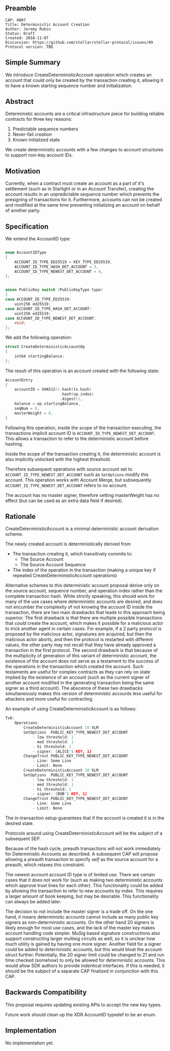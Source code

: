 ## Preamble

```
CAP: 0007
Title: Deterministic Account Creation
Author: Jeremy Rubin
Status: Draft
Created: 2018-11-07
Discussion: https://github.com/stellar/stellar-protocol/issues/99
Protocol version: TBD
```

## Simple Summary
We introduce CreateDeterministicAccount operation which creates an account that
could only be created by the transaction creating it, allowing it to have a
known starting sequence number and initialization.

## Abstract


Deterministic accounts are a critical infrastructure piece for building reliable contracts for three key reasons:

1) Predictable sequence numbers
2) Never-fail creation
3) Known initialized state

We create deterministic accounts with a few changes to account structures to support non-key account IDs.

## Motivation

Currently, when a contract must create an account as a part of it's settlement (such as in Starlight or in an Account Transfer),
creating the account results in an unpredictable sequence number which prevents the presigning of transactions for it. Furthermore,
accounts can not be created and modified at the same time preventing initializing an account on behalf of another party.


## Specification


We extend the AccountID type:

```c++

enum AccountIDType
{
    ACCOUNT_ID_TYPE_ED25519 = KEY_TYPE_ED25519,
    ACCOUNT_ID_TYPE_HASH_DET_ACCOUNT = 3,
    ACCOUNT_ID_TYPE_NEWEST_DET_ACCOUNT = 4,
};


union PublicKey switch (PublicKeyType type)
{
case ACCOUNT_ID_TYPE_ED25519:
    uint256 ed25519;
case ACCOUNT_ID_TYPE_HASH_DET_ACCOUNT:
    uint256 ed25519;
case ACCOUNT_ID_TYPE_NEWEST_DET_ACCOUNT:
    void;
};


```



We add the following operation:
```c++
struct CreateDeterministicAccountOp
{
    int64 startingBalance;
};
```

The result of this operation is an account created with the following state:
```c++
AccountEntry
{
    accountID = SHA512().hash(tx.hash)
                        .hash(op.index)
                        .digest(),
    balance = op.startingBalance,
    seqNum = 0,
    masterWeight = 0,
}
```

Following this operation, inside the scope of the transaction executing, the
transactions implicit account ID is `ACCOUNT_ID_TYPE_NEWEST_DET_ACCOUNT`. This
allows a transaction to refer to the deterministic account before hashing.

Inside the scope of the transaction creating it, the deterministic account is
also implicitly unlocked with the highest threshold.

Therefore subsequent operations with source account set to
`ACCOUNT_ID_TYPE_NEWEST_DET_ACCOUNT` such as `SetOptions` modify this account.
This operation works with Account Merge, but subsequently
`ACCOUNT_ID_TYPE_NEWEST_DET_ACCOUNT` refers to no account.

The account has no master signer, therefore setting masterWeight has no effect
(but can be used as an extra data field if desired).



## Rationale

CreateDeterministicAccount is a minimal deterministic account derivation scheme.

The newly created account is deterministically derived from

- The transaction creating it, which transitively commits to:
    - The Source Account
    - The Source Account Sequence
- The index of the operation in the transaction (making a unique key if repeated CreateDeterministicAccount operations)


Alternative schemes to this deterministic account proposal derive only on the
source account, sequence number, and operation index rather than the complete
transaction hash. While strictly speaking, this should work for many of the use
cases where deterministic accounts are desired, and does not encumber the
complexity of not knowing the account ID inside the transaction, there are two
main drawbacks that leade to this approach being superior. The first drawback is
that there are multiple possible transactions that *could* create the account,
which makes it possible for a malicious actor to trick another agent in certain
cases. For example, if a 2 party protocol is proposed by the malicious actor,
signatures are acquired, but then the malicious actor aborts, and then the
protocol is restarted with different values, the other party may not recall that
they have already approved a transaction in the first protocol. The second
drawback is that because of the multiplicity of generation of this variant of
deterministic account, the existence of the account does not serve as a
testament to the success of the operations in the transaction which created the
account. Such testaments are useful for complex contracts as they can rely on
state implied by the existence of an account (such as the current signer of
another account modified in the generating transaction being the same signer as
a third account). The abscence of these two drawbacks simultaneously makes this
version of deterministic accounts less useful for attackers and more useful for
contracting.

An example of using CreateDeterministicAccount is as follows:

```c++
Tx0:
    Operations:
        CreateDeterministicAccount 10 XLM
        SetOptions  PUBLIC_KEY_TYPE_NEWEST_DET_ACCOUNT
            - low threshold: 1
            - med threshold: 1
            - hi threshold: 1
            - signer: {ALICE'S KEY, 1}
        ChangeTrust PUBLIC_KEY_TYPE_NEWEST_DET_ACCOUNT
            - Line: Some Line
            - Limit: None
        CreateDeterministicAccount 10 XLM
        SetOptions  PUBLIC_KEY_TYPE_NEWEST_DET_ACCOUNT
            - low threshold: 1
            - med threshold: 1
            - hi threshold: 1
            - signer: {BOB'S KEY, 1}
        ChangeTrust PUBLIC_KEY_TYPE_NEWEST_DET_ACCOUNT
            - Line: Some Line
            - Limit: None
```

The in-transaction setup guarantees that if the account is created it is in the
desired state.


Protocols around using CreateDeterministicAccount will be the subject of a
subsequent SEP.


Because of the hash cycle, preauth transactions will not work immediately for
Deterministic Accounts as described. A subsequent CAP will propose allowing a
preauth transaction to specify _self_ as the source account for a preauth, which
relaxes this constraint.

The newest account account ID type is of limited use. There are certain cases
that it does not work for (such as making two deterministic accounts which
approve trust lines for each other). This functionality could be added by
allowing the transaction to refer to new accounts by index. This requires a
larger amount of book keeping, but may be desirable. This functionality can
always be added later.

The decision to not include the master signer is a trade off. On the one hand,
it means deterministic accounts cannot include as many public key signers as
non-deterministic accounts. On the other hand 20 signers is likely enough for
most use cases, and the lack of the master key makes account handling code
simpler. MuSig based signature constructions also support constructing larger
multisig circuits as well, so it is unclear how much utility is gained by having
one more signer. Another field for a signer could be added to deterministic
accounts, but this would bloat the account struct further. Potentially, the 20
signer limit could be changed to 21 and run time checked (somehow) to only be
allowed for deterministic accounts. This would allow SDK authors to provide
indentical interfaces. If this is needed, it should be the subject of a separate
CAP finalized in conjunction with this CAP.



## Backwards Compatibility
This proposal requires updating existing APIs to accept the new key types.


Future work should clean up the XDR AccountID typedef to be an enum.


## Implementation
No implementation yet.
